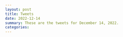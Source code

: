 ```yaml
---
layout: post
title: Tweets
date: 2022-12-14
summary: These are the tweets for December 14, 2022.
categories:
---
```


